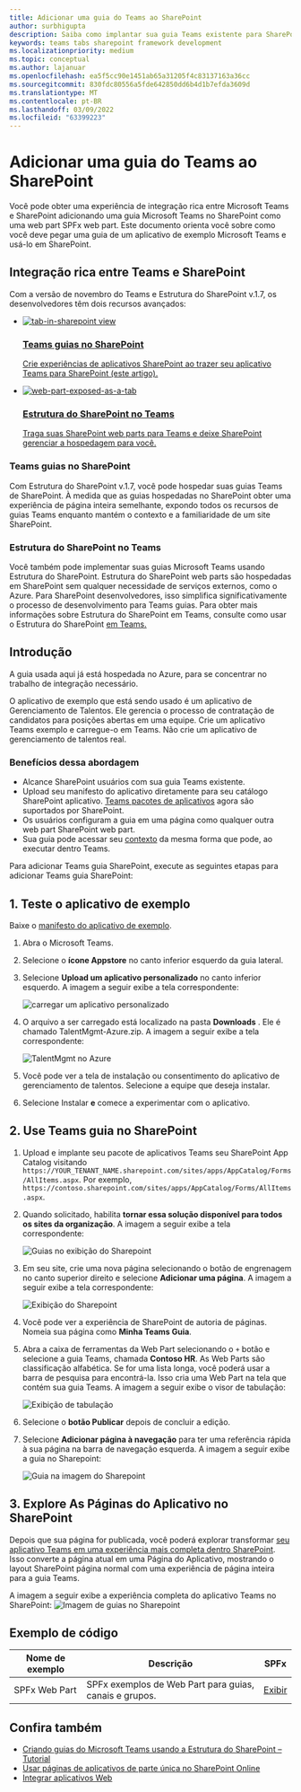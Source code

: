 ```yaml
---
title: Adicionar uma guia do Teams ao SharePoint
author: surbhigupta
description: Saiba como implantar sua guia Teams existente para SharePoint como uma web part Estrutura do SharePoint usando exemplos de código.
keywords: teams tabs sharepoint framework development
ms.localizationpriority: medium
ms.topic: conceptual
ms.author: lajanuar
ms.openlocfilehash: ea5f5cc90e1451ab65a31205f4c83137163a36cc
ms.sourcegitcommit: 830fdc80556a5fde642850dd6b4d1b7efda3609d
ms.translationtype: MT
ms.contentlocale: pt-BR
ms.lasthandoff: 03/09/2022
ms.locfileid: "63399223"
---
```

# <a name="add-teams-tab-to-sharepoint"></a>Adicionar uma guia do Teams ao SharePoint

Você pode obter uma experiência de integração rica entre Microsoft Teams e SharePoint adicionando uma guia Microsoft Teams no SharePoint como uma web part SPFx web part. Este documento orienta você sobre como você deve pegar uma guia de um aplicativo de exemplo Microsoft Teams e usá-lo em SharePoint.

## <a name="rich-integration-between-teams-and-sharepoint"></a>Integração rica entre Teams e SharePoint

Com a versão de novembro do Teams e Estrutura do SharePoint v.1.7, os desenvolvedores têm dois recursos avançados:

<ul  class="panelContent cardsC">
<li>
    <a href="#introduction">
        <div class="cardSize">
            <div class="cardPadding">
                <div class="card">
                    <div class="cardImageOuter">
                        <div class="cardImage bgdAccent1">
                            <img src="~/assets/images/tabs/tabs-in-sharepoint/image084.png" alt="tab-in-sharepoint view"/>
                        </div>
                    </div>
                    <div class="cardText">
                        <h3>Teams guias no SharePoint</h3>
                        <p>Crie experiências de aplicativos SharePoint ao trazer seu aplicativo Teams para SharePoint (este artigo).</p>
                    </div>
                </div>
            </div>
        </div>
    </a>
</li>
<li>
    <a href="/sharepoint/dev/spfx/web-parts/get-started/using-web-part-as-ms-teams-tab">
        <div class="cardSize">
            <div class="cardPadding">
                <div class="card">
                    <div class="cardImageOuter">
                        <div class="cardImage bgdAccent1">
                            <img src="~/assets/images/tabs/tabs-in-sharepoint/SharePoint-web-part-exposed-as-a-Tab-in-Microsoft-Teams.png" alt="web-part-exposed-as-a-tab" />
                        </div>
                    </div>
                    <div class="cardText">
                        <h3>Estrutura do SharePoint no Teams</h3>
                        <p>Traga suas SharePoint web parts para Teams e deixe SharePoint gerenciar a hospedagem para você.</p>
                    </div>
                </div>
            </div>
        </div>
    </a>
</li>
</ul>

### <a name="teams-tabs-in-sharepoint"></a>Teams guias no SharePoint

Com Estrutura do SharePoint v.1.7, você pode hospedar suas guias Teams de SharePoint. À medida que as guias hospedadas no SharePoint obter uma experiência de  página inteira semelhante, expondo todos os recursos de guias Teams enquanto mantém o contexto e a familiaridade de um site SharePoint.

### <a name="sharepoint-framework-in-teams"></a>Estrutura do SharePoint no Teams

Você também pode implementar suas guias Microsoft Teams usando Estrutura do SharePoint. Estrutura do SharePoint web parts são hospedadas em SharePoint sem qualquer necessidade de serviços externos, como o Azure. Para SharePoint desenvolvedores, isso simplifica significativamente o processo de desenvolvimento para Teams guias. Para obter mais informações sobre Estrutura do SharePoint em Teams, consulte como usar o Estrutura do SharePoint [em Teams.](/sharepoint/dev/spfx/web-parts/get-started/using-web-part-as-ms-teams-tab)

## <a name="introduction"></a>Introdução

A guia usada aqui já está hospedada no Azure, para se concentrar no trabalho de integração necessário.

O aplicativo de exemplo que está sendo usado é um aplicativo de Gerenciamento de Talentos. Ele gerencia o processo de contratação de candidatos para posições abertas em uma equipe. Crie um aplicativo Teams exemplo e carregue-o em Teams. Não crie um aplicativo de gerenciamento de talentos real.

### <a name="benefits-of-this-approach"></a>Benefícios dessa abordagem

* Alcance SharePoint usuários com sua guia Teams existente.
* Upload seu manifesto do aplicativo diretamente para seu catálogo SharePoint aplicativo. [Teams pacotes de aplicativos](~/concepts/build-and-test/apps-package.md) agora são suportados por SharePoint.
* Os usuários configuram a guia em uma página como qualquer outra web part SharePoint web part.
* Sua guia pode acessar seu [contexto](~/tabs/how-to/access-teams-context.md) da mesma forma que pode, ao executar dentro Teams.

Para adicionar Teams guia SharePoint, execute as seguintes etapas para adicionar Teams guia SharePoint:

## <a name="1-test-the-sample-app"></a>1. Teste o aplicativo de exemplo

Baixe o [manifesto do aplicativo de exemplo](https://github.com/MicrosoftDocs/msteams-docs/raw/master/msteams-platform/assets/downloads/TalentMgmt-Azure.zip).

1. Abra o Microsoft Teams.
1. Selecione o **ícone Appstore** no canto inferior esquerdo da guia lateral.
1. Selecione **Upload um aplicativo personalizado** no canto inferior esquerdo. A imagem a seguir exibe a tela correspondente:  

    ![carregar um aplicativo personalizado](~/assets/images/tabs/tabs-in-sharepoint/upload-custom-app.png)

1. O arquivo a ser carregado está localizado na pasta **Downloads** . Ele é chamado TalentMgmt-Azure.zip. A imagem a seguir exibe a tela correspondente:

    ![TalentMgmt no Azure](~/assets/images/tabs/tabs-in-sharepoint/talentmgmt-azure.png)

1. Você pode ver a tela de instalação ou consentimento do aplicativo de gerenciamento de talentos. Selecione a equipe que deseja instalar.
1. Selecione Instalar **e** comece a experimentar com o aplicativo.

## <a name="2-use-teams-tab-in-sharepoint"></a>2. Use Teams guia no SharePoint

1. Upload e implante seu pacote de aplicativos Teams seu SharePoint App Catalog visitando `https://YOUR_TENANT_NAME.sharepoint.com/sites/apps/AppCatalog/Forms/AllItems.aspx`. Por exemplo, `https://contoso.sharepoint.com/sites/apps/AppCatalog/Forms/AllItems.aspx`.

1. Quando solicitado, habilita **tornar essa solução disponível para todos os sites da organização**.
A imagem a seguir exibe a tela correspondente:

   ![Guias no exibição do Sharepoint](~/assets/images/tabs/tabs-in-sharepoint/image065.png)

1. Em seu site, crie uma nova página selecionando o botão de engrenagem no canto superior direito e selecione **Adicionar uma página**.
A imagem a seguir exibe a tela correspondente:

   ![Exibição do Sharepoint](~/assets/images/tabs/tabs-in-sharepoint/image066.png)

1. Você pode ver a experiência de SharePoint de autoria de páginas. Nomeia sua página como **Minha Teams Guia**.

1. Abra a caixa de ferramentas da Web Part selecionando o `+` botão e selecione a guia Teams, chamada **Contoso HR**. As Web Parts são classificação alfabética. Se for uma lista longa, você poderá usar a barra de pesquisa para encontrá-la. Isso cria uma Web Part na tela que contém sua guia Teams. A imagem a seguir exibe o visor de tabulação:

   ![Exibição de tabulação](~/assets/images/tabs/tabs-in-sharepoint/image071.png)

1. Selecione o **botão Publicar** depois de concluir a edição.

1. Selecione **Adicionar página à navegação** para ter uma referência rápida à sua página na barra de navegação esquerda.
A imagem a seguir exibe a guia no Sharepoint:

   ![Guia na imagem do Sharepoint](~/assets/images/tabs/tabs-in-sharepoint/image073.png)

## <a name="3-explore-app-pages-in-sharepoint"></a>3. Explore As Páginas do Aplicativo no SharePoint

Depois que sua página for publicada, você poderá explorar transformar [seu aplicativo Teams em uma experiência mais completa dentro SharePoint](/sharepoint/dev/spfx/web-parts/single-part-app-pages). Isso converte a página atual em uma Página do Aplicativo, mostrando o layout SharePoint página normal com uma experiência de página inteira para a guia Teams.

A imagem a seguir exibe a experiência completa do aplicativo Teams no SharePoint: ![Imagem de guias no Sharepoint](~/assets/images/tabs/tabs-in-sharepoint/image085.png)

## <a name="code-sample"></a>Exemplo de código

| **Nome de exemplo** | **Descrição** | **SPFx** |
|-----------------|-----------------|----------|
| SPFx Web Part | SPFx exemplos de Web Part para guias, canais e grupos. | [Exibir](https://github.com/OfficeDev/Microsoft-Teams-Samples/tree/main/samples/tab-channel-group/spfx)

## <a name="see-also"></a>Confira também

* [Criando guias do Microsoft Teams usando a Estrutura do SharePoint – Tutorial](/sharepoint/dev/spfx/web-parts/get-started/using-web-part-as-ms-teams-tab)
* [Usar páginas de aplicativos de parte única no SharePoint Online](/sharepoint/dev/spfx/web-parts/single-part-app-pages)
* [Integrar aplicativos Web](~/samples/integrate-web-apps-overview.md)
